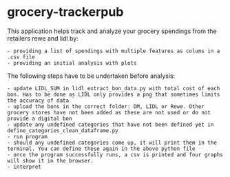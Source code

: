 # grocery-trackerpub

This application helps track and analyze your grocery spendings from the retailers rewe and lidl by:

    - providing a list of spendings with multiple features as colums in a .csv file
    - providing an initial analysis with plots

The following steps have to be undertaken before analysis:

    - update LIDL_SUM in lidl_extract_bon_data.py with total cost of each bon. Has to be done as LIDL only provides a png that sometimes limits the accuracy of data
    - upload the bons in the correct folder: DM, LIDL or Rewe. Other grocery stores have not been added as these are not used or do not provide a digital bon
    - update any undefined categories that have not been defined yet in define_categories_clean_dataframe.py
    - run program
    - should any undefined categories come up, it will print them in the terminal. You can define these again in the above python file
    - once the program successfully runs, a csv is printed and four graphs will show it in the browser.
    - interpret
